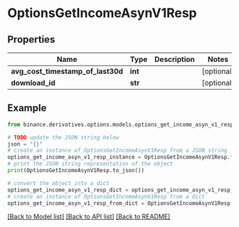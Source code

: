 # OptionsGetIncomeAsynV1Resp


## Properties

Name | Type | Description | Notes
------------ | ------------- | ------------- | -------------
**avg_cost_timestamp_of_last30d** | **int** |  | [optional] 
**download_id** | **str** |  | [optional] 

## Example

```python
from binance.derivatives.options.models.options_get_income_asyn_v1_resp import OptionsGetIncomeAsynV1Resp

# TODO update the JSON string below
json = "{}"
# create an instance of OptionsGetIncomeAsynV1Resp from a JSON string
options_get_income_asyn_v1_resp_instance = OptionsGetIncomeAsynV1Resp.from_json(json)
# print the JSON string representation of the object
print(OptionsGetIncomeAsynV1Resp.to_json())

# convert the object into a dict
options_get_income_asyn_v1_resp_dict = options_get_income_asyn_v1_resp_instance.to_dict()
# create an instance of OptionsGetIncomeAsynV1Resp from a dict
options_get_income_asyn_v1_resp_from_dict = OptionsGetIncomeAsynV1Resp.from_dict(options_get_income_asyn_v1_resp_dict)
```
[[Back to Model list]](../README.md#documentation-for-models) [[Back to API list]](../README.md#documentation-for-api-endpoints) [[Back to README]](../README.md)



